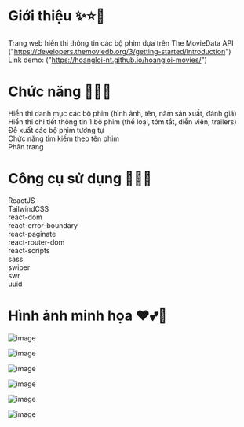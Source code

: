 # Giới thiệu ✨⭐🌟

Trang web hiển thi thông tin các bộ phim dựa trên The MovieData API ("https://developers.themoviedb.org/3/getting-started/introduction") <br>
Link demo: ("https://hoangloi-nt.github.io/hoangloi-movies/") <br>

# Chức năng 🌈🔥💧

Hiển thi danh mục các bộ phim (hình ảnh, tên, năm sản xuất, đánh giá) <br>
Hiển thi chi tiết thông tin 1 bộ phim (thể loại, tóm tắt, diễn viên, trailers) <br>
Đề xuất các bộ phim tương tự <br>
Chức năng tìm kiếm theo tên phim <br>
Phân trang <br>

# Công cụ sử dụng 🎊🎉🎆

ReactJS <br>
TailwindCSS <br>
react-dom <br>
react-error-boundary <br>
react-paginate <br>
react-router-dom <br>
react-scripts <br> 
sass <br>
swiper <br>
swr <br>
uuid

# Hình ảnh minh họa ❤💕💖

![image](https://user-images.githubusercontent.com/67638759/179026622-f2f3c982-ef86-4479-99fa-0f7beed6e3b4.png)

![image](https://user-images.githubusercontent.com/67638759/179026686-5b434018-1f59-40ad-8535-78a93402a7c3.png)

![image](https://user-images.githubusercontent.com/67638759/179026816-dc6a4de3-df4c-472a-802c-e829052d8f05.png)

![image](https://user-images.githubusercontent.com/67638759/179026864-0ca72883-477a-49e0-b6bb-26d8bc31237e.png)

![image](https://user-images.githubusercontent.com/67638759/179026911-1a59af6d-746f-4867-9f2c-015126f70ba2.png)

![image](https://user-images.githubusercontent.com/67638759/179026976-39198877-c213-48d0-ae23-8971a63fb473.png)

